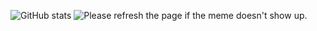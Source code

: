 ![GitHub stats](https://github-readme-stats.vercel.app/api?username=ItsWoid&show_icons=true&theme=tokyonight)
<img src='https://random-memer.herokuapp.com/' title="Meme" alt="Please refresh the page if the meme doesn't show up.">
